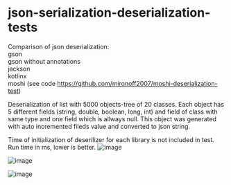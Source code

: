 # json-serialization-deserialization-tests

Comparison of json deserialization:
  <br />gson
  <br />gson without annotations
  <br />jackson 
  <br />kotlinx
  <br />moshi (see code https://github.com/mironoff2007/moshi-deserialization-test)
  
  Deserialization of list with 5000 objects-tree of 20 classes. Each object has 5 different fields (string,  double,  boolean, long, int) and field of class with same type and one field which is allways null.
This object was generated with auto incremented fileds value and converted to json string. 
  

  Time of initialization of deserilizer for each library is not included in test. 
  Run time in ms,  lower is better. 
![image](https://user-images.githubusercontent.com/18057056/188313381-e142388e-f03c-4657-bbb9-6d0327b97b91.png)

![image](https://user-images.githubusercontent.com/18057056/188313395-22cbdfca-27df-49a2-adde-9038e6259399.png)

![image](https://user-images.githubusercontent.com/18057056/188313406-da14eb1b-0f20-4ae3-8140-2e7070420c89.png)


